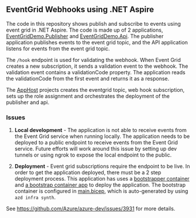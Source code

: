 ## EventGrid Webhooks using .NET Aspire

The code in this repository shows publish and subscribe to events using event grid in .NET Aspire. The code is made up of 2 applications, [EventGridDemo.Publisher](/EventGridDemo.Publisher) and [EventGridDemo.Api](/EventGridDemo.Api). The publisher application publishes events to the event grid topic, and the API application listens for events from the event grid topic.


The  `/hook`  endpoint is used for validating the webhook. When Event Grid creates a new subscription, it sends a validation event to the webhook. The validation event contains a  validationCode  property. The application reads the  validationCode  from the first event and returns it as a response. 

The [AppHost](/EventGridDemo.AppHost/) projects creates the eventgrid topic, web hook subscription, sets up the role assignment and orchestrates the deployment of the publisher and api.

### Issues

1. **Local development** - The application is not able to receive events from the Event Grid service when running locally. The application needs to be deployed to a public endpoint to receive events from the Event Grid service. Future efforts will work around this issue by setting up dev tunnels or using ngrok to expose the local endpoint to the public.

2. **Deployment** - Event grid subscriptions require the endpoint to be live. In order to get the application deployed, there must be a 2 step deployment process. This application has uses a [bootstrapper container](https://hub.docker.com/r/davidfowl/eventgridwebhookbootstrap) and 
 [a bootstrap container app](/EventGridDemo.AppHost/eventgridwebhookbootstrap.bicep) to deploy the application. The bootstrap container is configured in [main.bicep](/EventGridDemo.AppHost/infra/main.bicep#36), which is auto-generated by using `azd infra synth`.


See https://github.com/Azure/azure-dev/issues/3931 for more details.